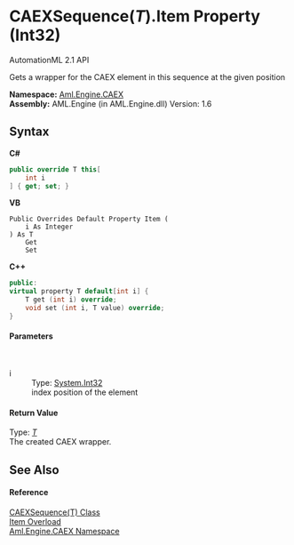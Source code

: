 # CAEXSequence(*T*).Item Property (Int32)
AutomationML 2.1 API 

Gets a wrapper for the CAEX element in this sequence at the given position

**Namespace:**&nbsp;<a href="N_Aml_Engine_CAEX">Aml.Engine.CAEX</a><br />**Assembly:**&nbsp;AML.Engine (in AML.Engine.dll) Version: 1.6

## Syntax

**C#**<br />
``` C#
public override T this[
	int i
] { get; set; }
```

**VB**<br />
``` VB
Public Overrides Default Property Item ( 
	i As Integer
) As T
	Get
	Set
```

**C++**<br />
``` C++
public:
virtual property T default[int i] {
	T get (int i) override;
	void set (int i, T value) override;
}
```


#### Parameters
&nbsp;<dl><dt>i</dt><dd>Type: <a href="https://docs.microsoft.com/dotnet/api/system.int32" target="_parent" rel="noopener noreferrer">System.Int32</a><br />index position of the element</dd></dl>

#### Return Value
Type: <a href="T_Aml_Engine_CAEX_CAEXSequence_1">*T*</a><br />The created CAEX wrapper.

## See Also


#### Reference
<a href="T_Aml_Engine_CAEX_CAEXSequence_1">CAEXSequence(T) Class</a><br /><a href="Overload_Aml_Engine_CAEX_CAEXSequence_1_Item">Item Overload</a><br /><a href="N_Aml_Engine_CAEX">Aml.Engine.CAEX Namespace</a><br />